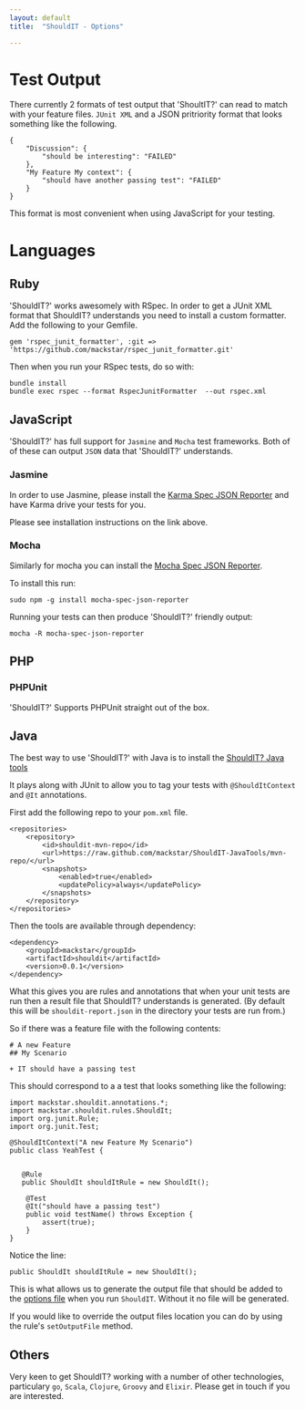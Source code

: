 ```yaml
---
layout: default
title:  "ShouldIT - Options"

---
```


# Test Output

There currently 2 formats of test output that 'ShoultIT?' can read to match with your feature files. `JUnit XML` and a JSON pritriority format that looks something like the following.

```
{
    "Discussion": {
        "should be interesting": "FAILED"
    },
    "My Feature My context": {
        "should have another passing test": "FAILED"
    }
}
```

This format is most convenient when using JavaScript for your testing.

# Languages

## Ruby

'ShouldIT?' works awesomely with RSpec. In order to get a JUnit XML format that ShouldIT? understands you need to install a custom formatter. Add the following to your Gemfile.

```
gem 'rspec_junit_formatter', :git => 'https://github.com/mackstar/rspec_junit_formatter.git'
```

Then when you run your RSpec tests, do so with:

```
bundle install
bundle exec rspec --format RspecJunitFormatter  --out rspec.xml
```

## JavaScript

'ShouldIT?' has full support for `Jasmine` and `Mocha` test frameworks. Both of of these can output `JSON` data that 'ShouldIT?' understands. 

### Jasmine

In order to use Jasmine, please install the [Karma Spec JSON Reporter](https://www.npmjs.org/package/karma-spec-json-reporter) and have Karma drive your tests for you.

Please see installation instructions on the link above.

### Mocha

Similarly for mocha you can install the [Mocha Spec JSON Reporter](https://www.npmjs.org/package/mocha-spec-json-reporter).

To install this run:

```
sudo npm -g install mocha-spec-json-reporter
```

Running your tests can then produce 'ShouldIT?' friendly output:

```
mocha -R mocha-spec-json-reporter
```

## PHP

### PHPUnit

'ShouldIT?' Supports PHPUnit straight out of the box.

## Java

The best way to use 'ShouldIT?' with Java is to install the [ShouldIT? Java tools](https://github.com/mackstar/ShouldIT-JavaTools)

It plays along with JUnit to allow you to tag your tests with `@ShouldItContext` and `@It` annotations.

First add the following repo to your `pom.xml` file.

```
<repositories>
    <repository>
        <id>shouldit-mvn-repo</id>
        <url>https://raw.github.com/mackstar/ShouldIT-JavaTools/mvn-repo/</url>
        <snapshots>
            <enabled>true</enabled>
            <updatePolicy>always</updatePolicy>
        </snapshots>
    </repository>
</repositories>
```

Then the tools are available through dependency:

```
<dependency>
    <groupId>mackstar</groupId>
    <artifactId>shouldit</artifactId>
    <version>0.0.1</version>
</dependency>
```

What this gives you are rules and annotations that when your unit tests are run then a result file that ShouldIT? understands is generated. (By default this will be `shouldit-report.json` in the directory your tests are run from.)

So if there was a feature file with the following contents:

```
# A new Feature
## My Scenario

+ IT should have a passing test
```

This should correspond to a a test that looks something like the following:

```
import mackstar.shouldit.annotations.*;
import mackstar.shouldit.rules.ShouldIt;
import org.junit.Rule;
import org.junit.Test;

@ShouldItContext("A new Feature My Scenario")
public class YeahTest {


   @Rule
   public ShouldIt shouldItRule = new ShouldIt();

    @Test
    @It("should have a passing test")
    public void testName() throws Exception {
        assert(true);
    }
}
```

Notice the line:
```
public ShouldIt shouldItRule = new ShouldIt();
```

This is what allows us to generate the output file that should be added to the [options file](installation.html) when you run `ShouldIT`. Without it no file will be generated.

If you would like to override the output files location you can do by using the rule's `setOutputFile` method.

## Others

Very keen to get ShouldIT? working with a number of other technologies, particulary `go`, `Scala`, `Clojure`, `Groovy` and `Elixir`. Please get in touch if you are interested.
